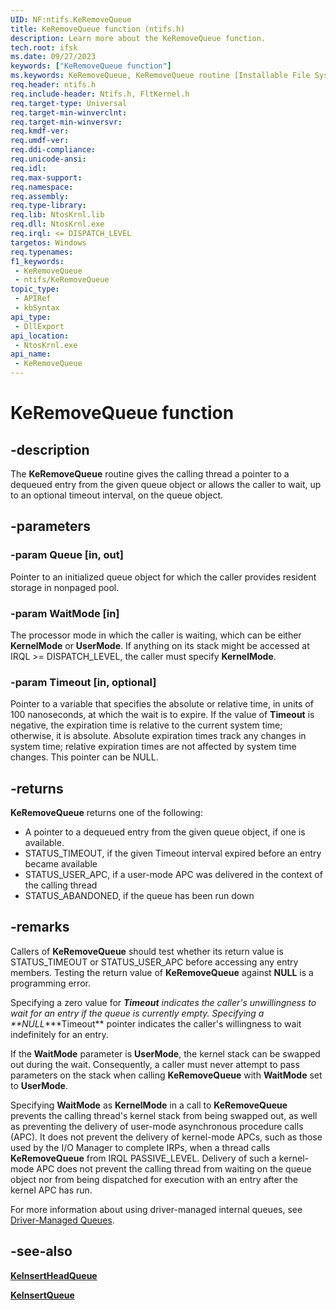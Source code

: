```yaml
---
UID: NF:ntifs.KeRemoveQueue
title: KeRemoveQueue function (ntifs.h)
description: Learn more about the KeRemoveQueue function.
tech.root: ifsk
ms.date: 09/27/2023
keywords: ["KeRemoveQueue function"]
ms.keywords: KeRemoveQueue, KeRemoveQueue routine [Installable File System Drivers], ifsk.keremovequeue, keref_99014b0b-5ca1-4cda-8422-fc3819f42d8b.xml, ntifs/KeRemoveQueue
req.header: ntifs.h
req.include-header: Ntifs.h, FltKernel.h
req.target-type: Universal
req.target-min-winverclnt: 
req.target-min-winversvr: 
req.kmdf-ver: 
req.umdf-ver: 
req.ddi-compliance: 
req.unicode-ansi: 
req.idl: 
req.max-support: 
req.namespace: 
req.assembly: 
req.type-library: 
req.lib: NtosKrnl.lib
req.dll: NtosKrnl.exe
req.irql: <= DISPATCH_LEVEL
targetos: Windows
req.typenames: 
f1_keywords:
 - KeRemoveQueue
 - ntifs/KeRemoveQueue
topic_type:
 - APIRef
 - kbSyntax
api_type:
 - DllExport
api_location:
 - NtosKrnl.exe
api_name:
 - KeRemoveQueue
---
```


# KeRemoveQueue function

## -description

The **KeRemoveQueue** routine gives the calling thread a pointer to a dequeued entry from the given queue object or allows the caller to wait, up to an optional timeout interval, on the queue object.

## -parameters

### -param Queue [in, out]

Pointer to an initialized queue object for which the caller provides resident storage in nonpaged pool.

### -param WaitMode [in]

The processor mode in which the caller is waiting, which can be either **KernelMode** or **UserMode**. If anything on its stack might be accessed at IRQL >= DISPATCH_LEVEL, the caller must specify **KernelMode**.

### -param Timeout [in, optional]

Pointer to a variable that specifies the absolute or relative time, in units of 100 nanoseconds, at which the wait is to expire. If the value of **Timeout** is negative, the expiration time is relative to the current system time; otherwise, it is absolute. Absolute expiration times track any changes in system time; relative expiration times are not affected by system time changes. This pointer can be NULL.

## -returns

**KeRemoveQueue** returns one of the following:

* A pointer to a dequeued entry from the given queue object, if one is available.
* STATUS_TIMEOUT, if the given Timeout interval expired before an entry became available
* STATUS_USER_APC, if a user-mode APC was delivered in the context of the calling thread
* STATUS_ABANDONED, if the queue has been run down

## -remarks

Callers of **KeRemoveQueue** should test whether its return value is STATUS_TIMEOUT or STATUS_USER_APC before accessing any entry members. Testing the return value of **KeRemoveQueue** against **NULL** is a programming error.

Specifying a zero value for ***Timeout** indicates the caller's unwillingness to wait for an entry if the queue is currently empty. Specifying a **NULL****Timeout** pointer indicates the caller's willingness to wait indefinitely for an entry.

If the **WaitMode** parameter is **UserMode**, the kernel stack can be swapped out during the wait. Consequently, a caller must never attempt to pass parameters on the stack when calling **KeRemoveQueue** with **WaitMode** set to **UserMode**.

Specifying **WaitMode** as **KernelMode** in a call to **KeRemoveQueue** prevents the calling thread's kernel stack from being swapped out, as well as preventing the delivery of user-mode asynchronous procedure calls (APC). It does not prevent the delivery of kernel-mode APCs, such as those used by the I/O Manager to complete IRPs, when a thread calls **KeRemoveQueue** from IRQL PASSIVE_LEVEL. Delivery of such a kernel-mode APC does not prevent the calling thread from waiting on the queue object nor from being dispatched for execution with an entry after the kernel APC has run.

For more information about using driver-managed internal queues, see [Driver-Managed Queues](/windows-hardware/drivers/ddi/_kernel/#driver-managed-queues).

## -see-also

[**KeInsertHeadQueue**](nf-ntifs-keinsertheadqueue.md)

[**KeInsertQueue**](nf-ntifs-keinsertqueue.md)
